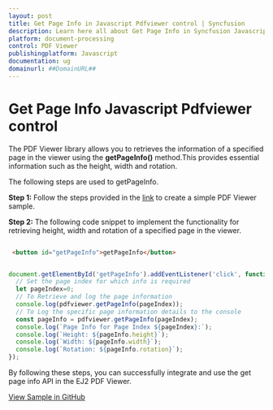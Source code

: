 ```yaml
---
layout: post
title: Get Page Info in Javascript Pdfviewer control | Syncfusion
description: Learn here all about Get Page Info in Syncfusion Javascript Pdfviewer control of Syncfusion Essential JS 2 and more.
platform: document-processing
control: PDF Viewer
publishingplatform: Javascript
documentation: ug
domainurl: ##DomainURL##
---
```


# Get Page Info Javascript Pdfviewer control

The PDF Viewer library allows you to retrieves the information of a specified page in the viewer using the **getPageInfo()** method.This provides essential information such as the height, width and rotation.

The following steps are used to getPageInfo.

**Step 1:** Follow the steps provided in the [link](https://help.syncfusion.com/document-processing/pdf/pdf-viewer/javascript-es5/getting-started/) to create a simple PDF Viewer sample.

**Step 2:** The following code snippet to implement the functionality for retrieving height, width and rotation of a specified page in the viewer.

```html

 <button id="getPageInfo">getPageInfo</button>

```

```javascript

document.getElementById('getPageInfo').addEventListener('click', function() {
  // Set the page index for which info is required
  let pageIndex=0;
  // To Retrieve and log the page information
  console.log(pdfviewer.getPageInfo(pageIndex));
  // To Log the specific page information details to the console
  const pageInfo = pdfviewer.getPageInfo(pageIndex);
  console.log(`Page Info for Page Index ${pageIndex}:`);
  console.log(`Height: ${pageInfo.height}`);
  console.log(`Width: ${pageInfo.width}`);
  console.log(`Rotation: ${pageInfo.rotation}`);
});

```

By following these steps, you can successfully integrate and use the get page info API in the EJ2 PDF Viewer.

[View Sample in GitHub](https://github.com/SyncfusionExamples/javascript-pdf-viewer-examples/tree/master/How%20to)